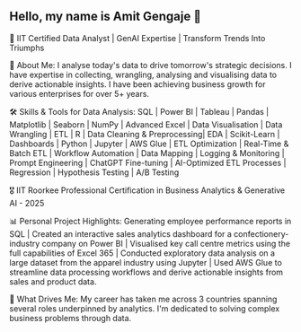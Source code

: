 ## Hello, my name is Amit Gengaje 👋

🎯 IIT Certified Data Analyst | GenAI Expertise | Transform Trends Into Triumphs

💼 About Me: I analyse today's data to drive tomorrow's strategic decisions. I have expertise in collecting, wrangling, analysing and visualising data to derive actionable insights. I have been achieving business growth for various enterprises for over 5+ years.  

🛠️ Skills & Tools for Data Analysis:
  SQL | Power BI | Tableau | Pandas | Matplotlib | Seaborn | NumPy | Advanced Excel | Data Visualisation | Data Wrangling | ETL | R | Data Cleaning & Preprocessing| EDA | Scikit-Learn | Dashboards | Python | Jupyter | AWS Glue | ETL Optimization | Real-Time & Batch ETL | Workflow Automation | Data Mapping | Logging & Monitoring | Prompt Engineering | ChatGPT Fine-tuning | AI-Optimized ETL Processes | Regression | Hypothesis Testing | A/B Testing 

🎖️ IIT Roorkee Professional Certification in Business Analytics & Generative AI - 2025

📊 Personal Project Highlights: Generating employee performance reports in SQL | Created an interactive sales analytics dashboard for a confectionery-industry company on Power BI | Visualised key call centre metrics using the full capabilities of Excel 365 | Conducted exploratory data analysis on a large dataset from the apparel industry using Jupyter | Used AWS Glue to streamline data processing workflows and derive actionable insights from sales and product data. 

🌟 What Drives Me: My career has taken me across 3 countries spanning several roles underpinned by analytics. I'm dedicated to solving complex business problems through data.
